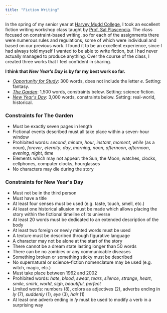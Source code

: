 ```yaml
---
title: "Fiction Writing"
---
```


In the spring of my senior year at [Harvey Mudd
College](https://www.hmc.edu/), I took an excellent fiction writing
workshop class taught by [Prof. Sal
Plascencia](https://www.hmc.edu/hsa/faculty-staff/sal-plasencia/). The
class focused on constraint-based writing, so for each of the
assignments there were numerous rules and regulations, some of which
were individual and based on our previous work. I found it to be an
excellent experience, since I had always told myself I wanted to be
able to write fiction, but I had never actually managed to produce
anything. Over the course of the class, I created three works that I
feel confident in sharing.

**I think that *New Year's Day* is by far my best work so far.**

* [*Opportunity for Study*](/assets/OpportunityForStudy.pdf): 300
  words, does not include the letter *e*. Setting: fantasy.
* [*The Garden*](/assets/TheGarden.pdf): 1,500 words, constraints
  below. Setting: science fiction.
* [*New Year's Day*](/assets/NewYearsDay.pdf): 3,000 words,
  constraints below. Setting: real-world, historical.

### Constraints for The Garden

* Must be exactly seven pages in length
* Fictional events described must all take place within a seven-hour
  window
* Prohibited words: *second*, *minute*, *hour*, *instant*, *moment*,
  *while* (as a noun), *forever*, *eternity*, *day*, *morning*,
  *noon*, *afternoon*, *afternoon*, *evening*, *night*, *time*
* Elements which may not appear: the Sun, the Moon, watches, clocks,
  cellphones, computer clocks, hourglasses
* No characters may die during the story

### Constraints for New Year's Day

* Must not be in the third person
* Must have a title
* At least four senses must be used (e.g. taste, touch, smell, etc.)
* At least one historical allusion must be made which allows placing
  the story within the fictional timeline of its universe
* At least 20 words must be dedicated to an extended description of
  the body
* At least two foreign or newly minted words must be used
* A texture must be described through figurative language
* A character may not be alone at the start of the story
* There cannot be a dream state lasting longer than 50 words
* There can be no zombies or any communicable diseases
* Something broken or something sticky must be described
* No supernatural or science-fiction nomenclature may be used (e.g.
  witch, magic, etc.)
* Must take place between 1962 and 2002
* Prohibited words: *hate*, *blood*, *sweat*, *tears*, *silence*,
  *strange*, *heart*, *smile*, *smirk*, *world*, *sigh*, *beautiful*,
  *perfect*
* Limited words: numbers (8), colors as adjectives (2), adverbs ending
  in *ly* (7), *suddenly* (1), *eye* (3), *hair* (1)
* At least one adverb ending in *ly* must be used to modify a verb in
  a surprising way
